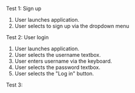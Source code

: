Test 1: Sign up
  1. User launches application.
  2. User selects to sign up via the dropdown menu

Test 2: User login
  1. User launches application.
  2. User selects the username textbox.
  3. User enters username via the keyboard.
  4. User selects the password textbox.
  5. User selects the "Log in" button.

Test 3: 
